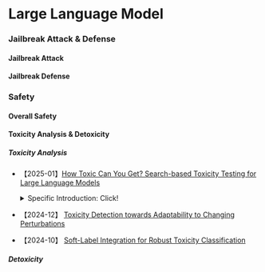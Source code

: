 # Large Language Model
### Jailbreak Attack & Defense
#### Jailbreak Attack


#### Jailbreak Defense



### Safety

#### Overall Safety

#### Toxicity Analysis & Detoxicity

##### Toxicity Analysis
- 【2025-01】[How Toxic Can You Get? Search-based Toxicity Testing for Large Language Models](https://arxiv.org/abs/2501.01741)

  <details>
    
    <summary>Specific Introduction: Click!</summary>
    
    >
    > - **Info**: arXiv:2501.01741 (cs)
    > - **Authors**:
    > - **Institutions**:
    > - **Content**:
  
- 【2024-12】 [Toxicity Detection towards Adaptability to Changing Perturbations](https://arxiv.org/abs/2412.15267)

- 【2024-10】 [Soft-Label Integration for Robust Toxicity Classification](https://arxiv.org/abs/2410.14894)


##### Detoxicity
